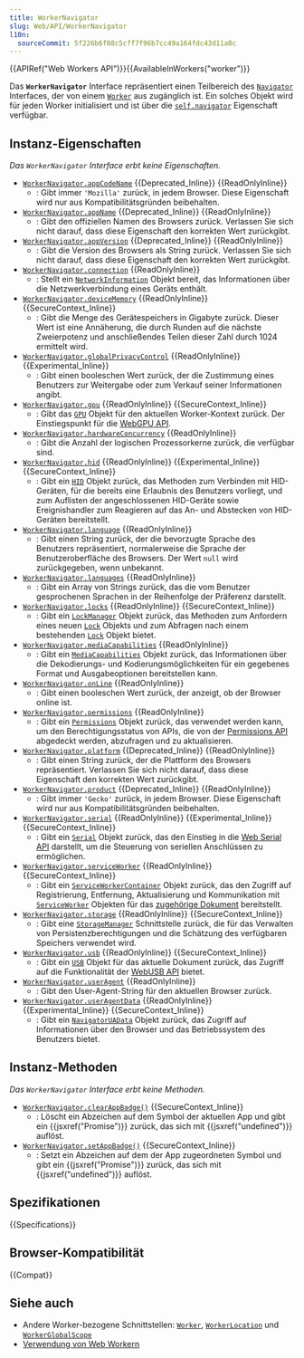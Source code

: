 ```yaml
---
title: WorkerNavigator
slug: Web/API/WorkerNavigator
l10n:
  sourceCommit: 5f226b6f08c5cff7f96b7cc49a164fdc43d11a0c
---
```


{{APIRef("Web Workers API")}}{{AvailableInWorkers("worker")}}

Das **`WorkerNavigator`** Interface repräsentiert einen Teilbereich des [`Navigator`](/de/docs/Web/API/Navigator) Interfaces, der von einem [`Worker`](/de/docs/Web/API/Worker) aus zugänglich ist. Ein solches Objekt wird für jeden Worker initialisiert und ist über die [`self.navigator`](/de/docs/Web/API/WorkerGlobalScope/navigator) Eigenschaft verfügbar.

## Instanz-Eigenschaften

_Das `WorkerNavigator` Interface erbt keine Eigenschaften._

- [`WorkerNavigator.appCodeName`](/de/docs/Web/API/WorkerNavigator/appCodeName) {{Deprecated_Inline}} {{ReadOnlyInline}}
  - : Gibt immer `'Mozilla'` zurück, in jedem Browser. Diese Eigenschaft wird nur aus Kompatibilitätsgründen beibehalten.
- [`WorkerNavigator.appName`](/de/docs/Web/API/WorkerNavigator/appName) {{Deprecated_Inline}} {{ReadOnlyInline}}
  - : Gibt den offiziellen Namen des Browsers zurück. Verlassen Sie sich nicht darauf, dass diese Eigenschaft den korrekten Wert zurückgibt.
- [`WorkerNavigator.appVersion`](/de/docs/Web/API/WorkerNavigator/appVersion) {{Deprecated_Inline}} {{ReadOnlyInline}}
  - : Gibt die Version des Browsers als String zurück. Verlassen Sie sich nicht darauf, dass diese Eigenschaft den korrekten Wert zurückgibt.
- [`WorkerNavigator.connection`](/de/docs/Web/API/WorkerNavigator/connection) {{ReadOnlyInline}}
  - : Stellt ein [`NetworkInformation`](/de/docs/Web/API/NetworkInformation) Objekt bereit, das Informationen über die Netzwerkverbindung eines Geräts enthält.
- [`WorkerNavigator.deviceMemory`](/de/docs/Web/API/WorkerNavigator/deviceMemory) {{ReadOnlyInline}} {{SecureContext_Inline}}
  - : Gibt die Menge des Gerätespeichers in Gigabyte zurück. Dieser Wert ist eine Annäherung, die durch Runden auf die nächste Zweierpotenz und anschließendes Teilen dieser Zahl durch 1024 ermittelt wird.
- [`WorkerNavigator.globalPrivacyControl`](/de/docs/Web/API/WorkerNavigator/globalPrivacyControl) {{ReadOnlyInline}} {{Experimental_Inline}}
  - : Gibt einen booleschen Wert zurück, der die Zustimmung eines Benutzers zur Weitergabe oder zum Verkauf seiner Informationen angibt.
- [`WorkerNavigator.gpu`](/de/docs/Web/API/WorkerNavigator/gpu) {{ReadOnlyInline}} {{SecureContext_Inline}}
  - : Gibt das [`GPU`](/de/docs/Web/API/GPU) Objekt für den aktuellen Worker-Kontext zurück. Der Einstiegspunkt für die [WebGPU API](/de/docs/Web/API/WebGPU_API).
- [`WorkerNavigator.hardwareConcurrency`](/de/docs/Web/API/WorkerNavigator/hardwareConcurrency) {{ReadOnlyInline}}
  - : Gibt die Anzahl der logischen Prozessorkerne zurück, die verfügbar sind.
- [`WorkerNavigator.hid`](/de/docs/Web/API/WorkerNavigator/hid) {{ReadOnlyInline}} {{Experimental_Inline}} {{SecureContext_Inline}}
  - : Gibt ein [`HID`](/de/docs/Web/API/HID) Objekt zurück, das Methoden zum Verbinden mit HID-Geräten, für die bereits eine Erlaubnis des Benutzers vorliegt, und zum Auflisten der angeschlossenen HID-Geräte sowie Ereignishandler zum Reagieren auf das An- und Abstecken von HID-Geräten bereitstellt.
- [`WorkerNavigator.language`](/de/docs/Web/API/WorkerNavigator/language) {{ReadOnlyInline}}
  - : Gibt einen String zurück, der die bevorzugte Sprache des Benutzers repräsentiert, normalerweise die Sprache der Benutzeroberfläche des Browsers. Der Wert `null` wird zurückgegeben, wenn unbekannt.
- [`WorkerNavigator.languages`](/de/docs/Web/API/WorkerNavigator/languages) {{ReadOnlyInline}}
  - : Gibt ein Array von Strings zurück, das die vom Benutzer gesprochenen Sprachen in der Reihenfolge der Präferenz darstellt.
- [`WorkerNavigator.locks`](/de/docs/Web/API/WorkerNavigator/locks) {{ReadOnlyInline}} {{SecureContext_Inline}}
  - : Gibt ein [`LockManager`](/de/docs/Web/API/LockManager) Objekt zurück, das Methoden zum Anfordern eines neuen [`Lock`](/de/docs/Web/API/Lock) Objekts und zum Abfragen nach einem bestehenden [`Lock`](/de/docs/Web/API/Lock) Objekt bietet.
- [`WorkerNavigator.mediaCapabilities`](/de/docs/Web/API/WorkerNavigator/mediaCapabilities) {{ReadOnlyInline}}
  - : Gibt ein [`MediaCapabilities`](/de/docs/Web/API/MediaCapabilities) Objekt zurück, das Informationen über die Dekodierungs- und Kodierungsmöglichkeiten für ein gegebenes Format und Ausgabeoptionen bereitstellen kann.
- [`WorkerNavigator.onLine`](/de/docs/Web/API/WorkerNavigator/onLine) {{ReadOnlyInline}}
  - : Gibt einen booleschen Wert zurück, der anzeigt, ob der Browser online ist.
- [`WorkerNavigator.permissions`](/de/docs/Web/API/WorkerNavigator/permissions) {{ReadOnlyInline}}
  - : Gibt ein [`Permissions`](/de/docs/Web/API/Permissions) Objekt zurück, das verwendet werden kann, um den Berechtigungsstatus von APIs, die von der [Permissions API](/de/docs/Web/API/Permissions_API) abgedeckt werden, abzufragen und zu aktualisieren.
- [`WorkerNavigator.platform`](/de/docs/Web/API/WorkerNavigator/platform) {{Deprecated_Inline}} {{ReadOnlyInline}}
  - : Gibt einen String zurück, der die Plattform des Browsers repräsentiert. Verlassen Sie sich nicht darauf, dass diese Eigenschaft den korrekten Wert zurückgibt.
- [`WorkerNavigator.product`](/de/docs/Web/API/WorkerNavigator/product) {{Deprecated_Inline}} {{ReadOnlyInline}}
  - : Gibt immer `'Gecko'` zurück, in jedem Browser. Diese Eigenschaft wird nur aus Kompatibilitätsgründen beibehalten.
- [`WorkerNavigator.serial`](/de/docs/Web/API/WorkerNavigator/serial) {{ReadOnlyInline}} {{Experimental_Inline}} {{SecureContext_Inline}}
  - : Gibt ein [`Serial`](/de/docs/Web/API/Serial) Objekt zurück, das den Einstieg in die [Web Serial API](/de/docs/Web/API/Web_Serial_API) darstellt, um die Steuerung von seriellen Anschlüssen zu ermöglichen.
- [`WorkerNavigator.serviceWorker`](/de/docs/Web/API/WorkerNavigator/serviceWorker) {{ReadOnlyInline}} {{SecureContext_Inline}}
  - : Gibt ein [`ServiceWorkerContainer`](/de/docs/Web/API/ServiceWorkerContainer) Objekt zurück, das den Zugriff auf Registrierung, Entfernung, Aktualisierung und Kommunikation mit [`ServiceWorker`](/de/docs/Web/API/ServiceWorker) Objekten für das [zugehörige Dokument](https://html.spec.whatwg.org/multipage/browsers.html#concept-document-window) bereitstellt.
- [`WorkerNavigator.storage`](/de/docs/Web/API/WorkerNavigator/storage) {{ReadOnlyInline}} {{SecureContext_Inline}}
  - : Gibt eine [`StorageManager`](/de/docs/Web/API/StorageManager) Schnittstelle zurück, die für das Verwalten von Persistenzberechtigungen und die Schätzung des verfügbaren Speichers verwendet wird.
- [`WorkerNavigator.usb`](/de/docs/Web/API/WorkerNavigator/usb) {{ReadOnlyInline}} {{SecureContext_Inline}}
  - : Gibt ein [`USB`](/de/docs/Web/API/USB) Objekt für das aktuelle Dokument zurück, das Zugriff auf die Funktionalität der [WebUSB API](/de/docs/Web/API/WebUSB_API) bietet.
- [`WorkerNavigator.userAgent`](/de/docs/Web/API/WorkerNavigator/userAgent) {{ReadOnlyInline}}
  - : Gibt den User-Agent-String für den aktuellen Browser zurück.
- [`WorkerNavigator.userAgentData`](/de/docs/Web/API/WorkerNavigator/userAgentData) {{ReadOnlyInline}} {{Experimental_Inline}} {{SecureContext_Inline}}
  - : Gibt ein [`NavigatorUAData`](/de/docs/Web/API/NavigatorUAData) Objekt zurück, das Zugriff auf Informationen über den Browser und das Betriebssystem des Benutzers bietet.

## Instanz-Methoden

_Das `WorkerNavigator` Interface erbt keine Methoden._

- [`WorkerNavigator.clearAppBadge()`](/de/docs/Web/API/WorkerNavigator/clearAppBadge) {{SecureContext_Inline}}
  - : Löscht ein Abzeichen auf dem Symbol der aktuellen App und gibt ein {{jsxref("Promise")}} zurück, das sich mit {{jsxref("undefined")}} auflöst.
- [`WorkerNavigator.setAppBadge()`](/de/docs/Web/API/WorkerNavigator/setAppBadge) {{SecureContext_Inline}}
  - : Setzt ein Abzeichen auf dem der App zugeordneten Symbol und gibt ein {{jsxref("Promise")}} zurück, das sich mit {{jsxref("undefined")}} auflöst.

## Spezifikationen

{{Specifications}}

## Browser-Kompatibilität

{{Compat}}

## Siehe auch

- Andere Worker-bezogene Schnittstellen: [`Worker`](/de/docs/Web/API/Worker), [`WorkerLocation`](/de/docs/Web/API/WorkerLocation) und [`WorkerGlobalScope`](/de/docs/Web/API/WorkerGlobalScope)
- [Verwendung von Web Workern](/de/docs/Web/API/Web_Workers_API/Using_web_workers)
